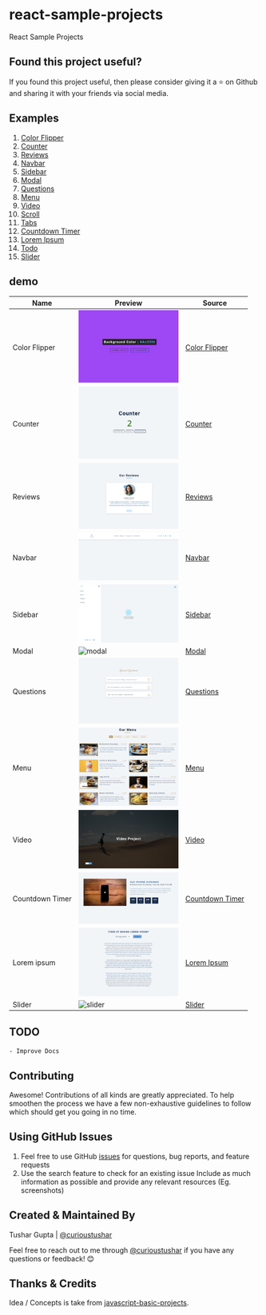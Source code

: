 # react-sample-projects

React Sample Projects

## Found this project useful?

If you found this project useful, then please consider giving it a ⭐️ on Github and sharing it with your friends via social media.

## Examples

1. [Color Flipper](./color-flipper)
1. [Counter](./counter)
1. [Reviews](./reviews)
1. [Navbar](./navbar)
1. [Sidebar](./sidebar)
1. [Modal](./modal)
1. [Questions](./questions)
1. [Menu](./menu)
1. [Video](./video)
1. [Scroll](./scroll)
1. [Tabs](./tabs)
1. [Countdown Timer](./countdown-timer)
1. [Lorem Ipsum](./lorem-ipsum)
1. [Todo](./todo)
1. [Slider](./slider)

## demo

| Name          | Preview                                                                            | Source                           |
| ------------- | ---------------------------------------------------------------------------------- | -------------------------------- |
| Color Flipper | <img src="docs/screenshots/color-flipper.png" alt="Color Flipper" width="200px" /> | [Color Flipper](./color-flipper) |
| Counter       | <img src="docs/screenshots/counter.png" alt="Counter" width="200px"/>              | [Counter](./counter)             |
| Reviews       | <img src="docs/screenshots/reviews.png" alt="reviews" width="200px"/>              | [Reviews](./reviews)             |
| Navbar        | <img src="docs/screenshots/navbar.png" alt="navbar" width="200px"/>                | [Navbar](./navbar)               |
| Sidebar       | <img src="docs/screenshots/sidebar.png" alt="sidebar" width="200px"/>              | [Sidebar](./sidebar)             |
| Modal         | <img src="docs/screenshots/modal.png" alt="modal" width="200px"/>                  | [Modal](./modal)                 |
| Questions     | <img src="docs/screenshots/questions.png" alt="questions" width="200px"/>          | [Questions](./questions)         |
| Menu          | <img src="docs/screenshots/menu.png" alt="menu" width="200px" />                   | [Menu](./menu)                   |
| Video         | <img src="docs/screenshots/video.png" alt="video" width="200px" />                 | [Video](./video)                 |
| Countdown Timer         | <img src="docs/screenshots/countdown-timer.png" alt="video" width="200px" />                 | [Countdown Timer](./countdown-timer)                 |
| Lorem ipsum   | <img src="docs/screenshots/lorem.png" alt="lorem ipsum" width="200px" />           | [Lorem Ipsum](./lorem-ipsum)     |
| Slider         | <img src="docs/screenshots/slider.png" alt="slider" width="200px" />               | [Slider](./slider)               |

## TODO

    - Improve Docs

## Contributing

Awesome! Contributions of all kinds are greatly appreciated. To help smoothen the process we have a few non-exhaustive guidelines to follow which should get you going in no time.

## Using GitHub Issues

1. Feel free to use GitHub [issues](https://github.com/curioustushar/react-sample-projects/issues) for questions, bug reports, and feature requests
2. Use the search feature to check for an existing issue Include as much information as possible and provide any relevant resources (Eg. screenshots)

## Created & Maintained By

Tushar Gupta | [@curioustushar](https://twitter.com/curioustushar)

Feel free to reach out to me through [@curioustushar](https://twitter.com/curioustushar) if you have any questions or feedback! 😊

## Thanks & Credits

Idea / Concepts is take from [javascript-basic-projects](https://github.com/john-smilga/javascript-basic-projects).
